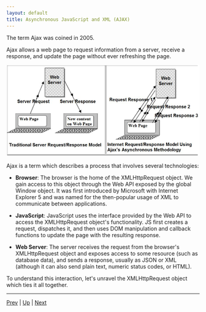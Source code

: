 ```yaml
---
layout: default
title: Asynchronous JavaScript and XML (AJAX)
---
```

The term Ajax was coined in 2005.

Ajax allows a web page to request information from a server, receive a response, and update the page without ever refreshing the page.

  ![Ajax response model](./images/ajax_response_model.png)

Ajax is a term which describes a process that involves several technologies:

  * **Browser**: The browser is the home of the XMLHttpRequest object. We gain access to this object through the Web API exposed by the global Window object. It was first introduced by Microsoft with Internet Explorer 5 and was named for the then-popular usage of XML to communicate between applications.

  * **JavaScript**: JavaScript uses the interface provided by the Web API to access the XMLHttpRequest object's functionality. JS first creates a request, dispatches it, and then uses DOM manipulation and callback functions to update the page with the resulting response.

  * **Web Server**: The server receives the request from the browser's XMLHttpRequest object and exposes access to some resource (such as database data), and sends a response, usually as JSON or XML (although it can also send plain text, numeric status codes, or HTML).


To understand this interaction, let's unravel the XMLHttpRequest object which ties it all together.

<hr>

[Prev](README.md) | [Up](README.md) | [Next](xhrObject.md)

